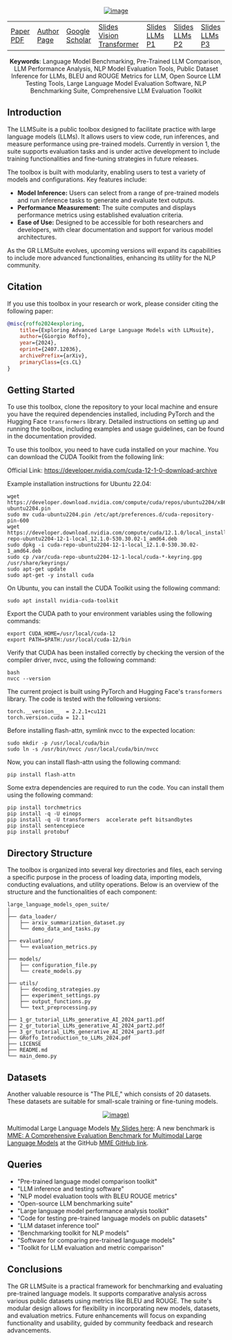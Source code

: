<div align="center">
  
[![image](https://github.com/user-attachments/assets/29261802-bb2e-44e4-af8c-c09e843d723b)](https://arxiv.org/html/2407.12036v1)

</div>

<div align="center">

<table>
  <tr>
    <td><a href="https://arxiv.org/html/2407.12036v1" target="_blank">Paper PDF</a></td>
    <td><a href="https://www.researchgate.net/profile/Giorgio-Roffo" target="_blank">Author Page</a></td>
    <td><a href="https://scholar.google.it/citations?user=cD2LFuUAAAAJ&hl=en" target="_blank">Google Scholar</a></td>
    <td><a href="https://github.com/giorgioroffo/large_language_models_open_suite/blob/main/slides_ViT_self_attention_vision_transformer.pdf" target="_blank">Slides Vision Transformer</a></td>
    <td><a href="https://github.com/giorgioroffo/large_language_models_open_suite/blob/main/1_gr_tutorial_LLMs_generative_AI_2024_part1.pdf" target="_blank">Slides LLMs P1</a></td>
    <td><a href="https://github.com/giorgioroffo/large_language_models_open_suite/blob/main/2_gr_tutorial_LLMs_generative_AI_2024_part2.pdf" target="_blank">Slides LLMs P2</a></td>
    <td><a href="https://github.com/giorgioroffo/large_language_models_open_suite/blob/main/3_gr_tutorial_LLMs_generative_AI_2024_part3.pdf" target="_blank">Slides LLMs P3</a></td>
  </tr>
</table>


**Keywords**: Language Model Benchmarking, Pre-Trained LLM Comparison, LLM Performance Analysis, NLP Model Evaluation Tools, Public Dataset Inference for LLMs, BLEU and ROUGE Metrics for LLM, Open Source LLM Testing Tools, Large Language Model Evaluation Software, NLP Benchmarking Suite, Comprehensive LLM Evaluation Toolkit

</div>

## Introduction

The LLMSuite is a public toolbox designed to facilitate practice with large language models (LLMs). It allows users to view code, run inferences, and measure performance using pre-trained models. Currently in version 1, the suite supports evaluation tasks and is under active development to include training functionalities and fine-tuning strategies in future releases.

The toolbox is built with modularity, enabling users to test a variety of models and configurations. Key features include:

- **Model Inference:** Users can select from a range of pre-trained models and run inference tasks to generate and evaluate text outputs.
- **Performance Measurement:** The suite computes and displays performance metrics using established evaluation criteria.
- **Ease of Use:** Designed to be accessible for both researchers and developers, with clear documentation and support for various model architectures.

As the GR LLMSuite evolves, upcoming versions will expand its capabilities to include more advanced functionalities, enhancing its utility for the NLP community.

## Citation

If you use this toolbox in your research or work, please consider citing the following paper:


```bibtex
@misc{roffo2024exploring,
    title={Exploring Advanced Large Language Models with LLMsuite},
    author={Giorgio Roffo},
    year={2024},
    eprint={2407.12036},
    archivePrefix={arXiv},
    primaryClass={cs.CL}
}
```

## Getting Started

To use this toolbox, clone the repository to your local machine and ensure you have the required dependencies installed, including PyTorch and the Hugging Face `transformers` library. Detailed instructions on setting up and running the toolbox, including examples and usage guidelines, can be found in the documentation provided.


To use this toolbox, you need to have cuda installed on your machine. You can download the CUDA Toolkit from the following link:

Official Link: https://developer.nvidia.com/cuda-12-1-0-download-archive

Example installation instructions for Ubuntu 22.04:

```
wget https://developer.download.nvidia.com/compute/cuda/repos/ubuntu2204/x86_64/cuda-ubuntu2204.pin
sudo mv cuda-ubuntu2204.pin /etc/apt/preferences.d/cuda-repository-pin-600
wget https://developer.download.nvidia.com/compute/cuda/12.1.0/local_installers/cuda-repo-ubuntu2204-12-1-local_12.1.0-530.30.02-1_amd64.deb
sudo dpkg -i cuda-repo-ubuntu2204-12-1-local_12.1.0-530.30.02-1_amd64.deb
sudo cp /var/cuda-repo-ubuntu2204-12-1-local/cuda-*-keyring.gpg /usr/share/keyrings/
sudo apt-get update
sudo apt-get -y install cuda
```

On Ubuntu, you can install the CUDA Toolkit using the following command:

```
sudo apt install nvidia-cuda-toolkit
```
Export the CUDA path to your environment variables using the following commands:

```
export CUDA_HOME=/usr/local/cuda-12
export PATH=$PATH:/usr/local/cuda-12/bin
```
Verify that CUDA has been installed correctly by checking the version of the compiler driver, nvcc, using the following command:

```
bash
nvcc --version
```

The current project is built using PyTorch and Hugging Face's `transformers` library. The code is tested with the following versions: 
```
torch.__version__  = 2.2.1+cu121
torch.version.cuda = 12.1
```

Before installing flash-attn, symlink nvcc to the expected location:
    
``` 
sudo mkdir -p /usr/local/cuda/bin
sudo ln -s /usr/bin/nvcc /usr/local/cuda/bin/nvcc
```

Now, you can install flash-attn using the following command:

```
pip install flash-attn
```


Some extra dependencies are required to run the code. You can install them using the following command:

```
pip install torchmetrics
pip install -q -U einops
pip install -q -U transformers  accelerate peft bitsandbytes
pip install sentencepiece
pip install protobuf

```


## Directory Structure

The toolbox is organized into several key directories and files, each serving a specific purpose in the process of loading data, importing models, conducting evaluations, and utility operations. Below is an overview of the structure and the functionalities of each component:

```
large_language_models_open_suite/
│
├── data_loader/                                    
│   ├── arxiv_summarization_dataset.py
│   └── demo_data_and_tasks.py
│
├── evaluation/                                     
│   └── evaluation_metrics.py
│
├── models/                                         
│   ├── configuration_file.py
│   └── create_models.py
│
├── utils/                                          
│   ├── decoding_strategies.py
│   ├── experiment_settings.py                      
│   ├── output_functions.py                         
│   └── text_preprocessing.py                       
│
├── 1_gr_tutorial_LLMs_generative_AI_2024_part1.pdf 
├── 2_gr_tutorial_LLMs_generative_AI_2024_part2.pdf 
├── 3_gr_tutorial_LLMs_generative_AI_2024_part3.pdf 
├── GRoffo_Introduction_to_LLMs_2024.pdf            
├── LICENSE                                         
├── README.md                                       
└── main_demo.py                                    

```

## Datasets

Another valuable resource is "The PILE," which consists of 20 datasets. These datasets are suitable for small-scale training or fine-tuning models.

<div align="center">
  
[![image](https://github.com/user-attachments/assets/51cdcc57-b6ff-4c7e-9f3b-8430d8b3647f))](https://arxiv.org/html/2407.12036v1)

</div>


Multimodal Large Language Models [My Slides here](https://github.com/giorgioroffo/large_language_models_open_suite/blob/main/multimodal_large_language_models.pdf): A new benchmark is [MME: A Comprehensive Evaluation Benchmark for Multimodal Large Language Models](https://arxiv.org/abs/2306.13394) at the GitHub [MME GitHub link](https://github.com/BradyFU/Awesome-Multimodal-Large-Language-Models/tree/Evaluation).

## Queries

* "Pre-trained language model comparison toolkit"
* "LLM inference and testing software"
* "NLP model evaluation tools with BLEU ROUGE metrics"
* "Open-source LLM benchmarking suite"
* "Large language model performance analysis toolkit"
* "Code for testing pre-trained language models on public datasets"
* "LLM dataset inference tool"
* "Benchmarking toolkit for NLP models"
* "Software for comparing pre-trained language models"
* "Toolkit for LLM evaluation and metric comparison"


## Conclusions

The GR LLMSuite is a practical framework for benchmarking and evaluating pre-trained language models. It supports comparative analysis across various public datasets using metrics like BLEU and ROUGE. The suite's modular design allows for flexibility in incorporating new models, datasets, and evaluation metrics.
Future enhancements will focus on expanding functionality and usability, guided by community feedback and research advancements.



